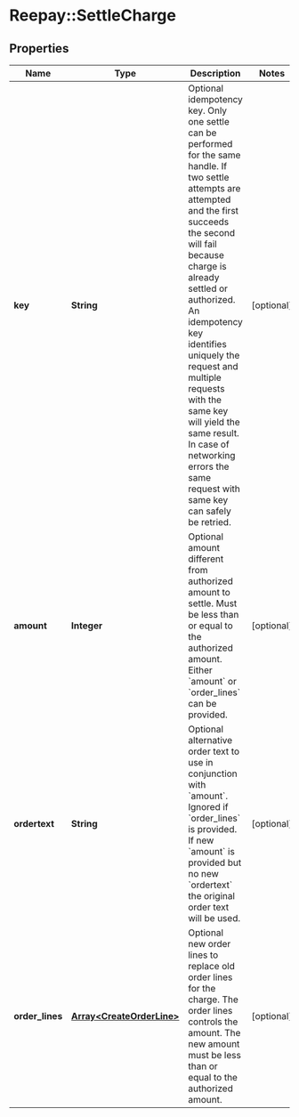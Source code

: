 # Reepay::SettleCharge

## Properties
Name | Type | Description | Notes
------------ | ------------- | ------------- | -------------
**key** | **String** | Optional idempotency key. Only one settle can be performed for the same handle. If two settle attempts are attempted and the first succeeds the second will fail because charge is already settled or authorized. An idempotency key identifies uniquely the request and multiple requests with the same key will yield the same result. In case of networking errors the same request with same key can safely be retried. | [optional] 
**amount** | **Integer** | Optional amount different from authorized amount to settle. Must be less than or equal to the authorized amount. Either &#x60;amount&#x60; or &#x60;order_lines&#x60; can be provided. | [optional] 
**ordertext** | **String** | Optional alternative order text to use in conjunction with &#x60;amount&#x60;. Ignored if &#x60;order_lines&#x60; is provided. If new &#x60;amount&#x60; is provided but no new &#x60;ordertext&#x60; the original order text will be used. | [optional] 
**order_lines** | [**Array&lt;CreateOrderLine&gt;**](CreateOrderLine.md) | Optional new order lines to replace old order lines for the charge. The order lines controls the amount. The new amount must be less than or equal to the authorized amount. | [optional] 


